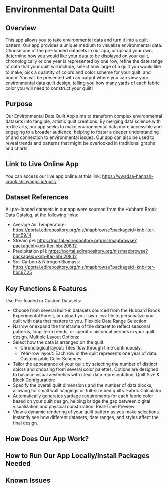 # Environmental Data Quilt!

## Overview
This app allows you to take environmental data and turn it into a quilt pattern! Our app provides a unique medium to visualize environmental data. Choose one of the pre-loaded datasets in our app, or upload your own, determine how you would like your data to be displayed on your quilt, chronologically or one year is represented by one row, refine the date range of data that your quilt will include, select how large of a quilt you would like to make, pick a quantity of colors and color scheme for your quilt, and boom! You will be presented with an output where you can view your environmental data quilt design, telling you how many yards of each fabric color you will need to construct your quilt!

## Purpose
Our Environmental Data Quilt App aims to transform complex environmental datasets into tangible, artistic quilt creations. By merging data science with textile arts, our app seeks to make environmental data more accessible and engaging to a broader audience, helping to foster a deeper understanding of and connection to environmental issues. Our app can also be used to reveal trends and patterns that might be overlooked in traditional graphs and charts.

## Link to Live Online App
You can access our live app online at this link: https://wwsdsa-hannah-crook.shinyapps.io/quilt/

## Dataset References
All pre-loaded datasets in our app were sourced from the Hubbard Brook Data Catalog, at the following links:
- Average Air Temperature: https://portal.edirepository.org/nis/mapbrowse?packageid=knb-lter-hbr.59.14 ​
- Stream pH: https://portal.edirepository.org/nis/mapbrowse?packageid=knb-lter-hbr.208.12​
- Precipitation pH: https://portal.edirepository.org/nis/mapbrowse?packageid=knb-lter-hbr.208.12​
- Soil Carbon & Nitrogen Biomass: https://portal.edirepository.org/nis/mapbrowse?packageid=knb-lter-hbr.67.25​

## Key Functions & Features
Use Pre-loaded or Custom Datasets:
- Choose from several built-in datasets sourced from the Hubbard Brook Experimental Forest, or upload your own .csv file to personalize your quilt with data that matters to you.
Flexible Date Range Selection:
- Narrow or expand the timeframe of the dataset to reflect seasonal patterns, long-term trends, or specific historical periods in your quilt design.
Multiple Layout Options:
- Select how the data is arranged on the quilt:
    - Chronological layout: Tiles flow through time continuously.
    - Year-row layout: Each row in the quilt represents one year of data.
Customizable Color Schemes:
- Tailor the appearance of your quilt by selecting the number of distinct colors and choosing from several color palettes. Options are designed to balance visual aesthetics with clear data representation.
Quilt Size & Block Configuration:
- Specify the overall quilt dimensions and the number of data blocks, allowing for small wall hangings or full-size bed quilts.
Fabric Calculator:
- Automatically generates yardage requirements for each fabric color based on your quilt design, helping bridge the gap between digital visualization and physical construction.
Real-Time Preview:
- View a dynamic rendering of your quilt pattern as you make selections. Instantly see how different datasets, date ranges, and styles affect the final design.
## How Does Our App Work?

## How to Run Our App Locally/Install Packages Needed

## Known Issues
